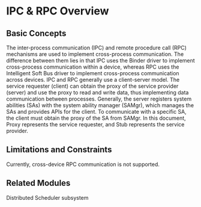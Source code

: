# IPC & RPC Overview<a name="EN-US_TOPIC_0000001103870800"></a>

## Basic Concepts<a name="section175012297491"></a>

The inter-process communication \(IPC\) and remote procedure call \(RPC\) mechanisms are used to implement cross-process communication. The difference between them lies in that IPC uses the Binder driver to implement cross-process communication within a device, whereas RPC uses the Intelligent Soft Bus driver to implement cross-process communication across devices. IPC and RPC generally use a client-server model. The service requester \(client\) can obtain the proxy of the service provider \(server\) and use the proxy to read and write data, thus implementing data communication between processes. Generally, the server registers system abilities \(SAs\) with the system ability manager \(SAMgr\), which manages the SAs and provides APIs for the client. To communicate with a specific SA, the client must obtain the proxy of the SA from SAMgr. In this document, Proxy represents the service requester, and Stub represents the service provider.

## Limitations and Constraints<a name="section2029921310472"></a>

Currently, cross-device RPC communication is not supported.

## Related Modules<a name="section1189019299446"></a>

Distributed Scheduler subsystem

